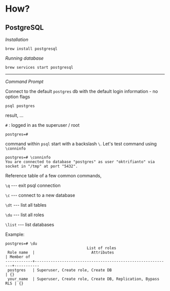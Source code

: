 
# How?

## PostgreSQL 

<em>Installation</em>

```
brew install postgresql
```

<em>Running database</em>

```
brew services start postgresql
```

---

<em>Command Prompt</em>

Connect to the default `postgres` db with the default login information - no option flags

```
psql postgres
```

result, ...

`#` : logged in as the superuser / root

```
postgres=# 
```

command within `psql` start with a backslash `\`. Let's test command using `\conninfo`


```
postgres=# \conninfo
You are connected to database "postgres" as user "oktrifianto" via socket in "/tmp" at port "5432".
```

Reference table of a few common commands, 

`\q`    --- exit psql connection

`\c`    --- connect to a new database

`\dt`   --- list all tables

`\du`   --- list all roles

`\list` --- list databases

Example:

```
postgres=# \du
                                    List of roles
 Role name  |                         Attributes                         | Member of 
------------+------------------------------------------------------------+-----------
 postgres   | Superuser, Create role, Create DB                          | {}
 your_name  | Superuser, Create role, Create DB, Replication, Bypass RLS | {}

```


